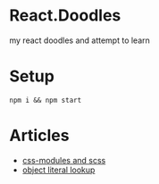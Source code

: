 # React.Doodles
my react doodles and attempt to learn

# Setup
`npm i && npm start`

# Articles
- [css-modules and scss][a1]
- [object literal lookup][a2]


[//]: # (Article Links)
[a1]: https://ihavemind.com/css-modules-with-react-scss-and-webpack-53fb584d88f0#.u5jgc97jr
[a2]: https://toddmotto.com/deprecating-the-switch-statement-for-object-literals/
